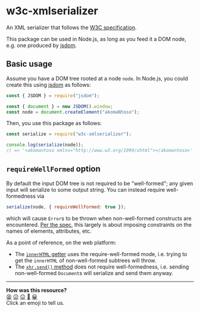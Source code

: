 # w3c-xmlserializer

An XML serializer that follows the [W3C specification](https://w3c.github.io/DOM-Parsing/).

This package can be used in Node.js, as long as you feed it a DOM node, e.g. one produced by [jsdom](https://github.com/jsdom/jsdom).

## Basic usage

Assume you have a DOM tree rooted at a node `node`. In Node.js, you could create this using [jsdom](https://github.com/jsdom/jsdom) as follows:

```js
const { JSDOM } = require("jsdom");

const { document } = new JSDOM().window;
const node = document.createElement("akomaNtoso");
```

Then, you use this package as follows:


```js
const serialize = require("w3c-xmlserializer");

console.log(serialize(node));
// => '<akomantoso xmlns="http://www.w3.org/1999/xhtml"></akomantoso>'
```

## `requireWellFormed` option

By default the input DOM tree is not required to be "well-formed"; any given input will serialize to some output string. You can instead require well-formedness via

```js
serialize(node, { requireWellFormed: true });
```

which will cause `Error`s to be thrown when non-well-formed constructs are encountered. [Per the spec](https://w3c.github.io/DOM-Parsing/#dfn-require-well-formed), this largely is about imposing constraints on the names of elements, attributes, etc.

As a point of reference, on the web platform:

* The [`innerHTML` getter](https://w3c.github.io/DOM-Parsing/#dom-innerhtml-innerhtml) uses the require-well-formed mode, i.e. trying to get the `innerHTML` of non-well-formed subtrees will throw.
* The [`xhr.send()` method](https://xhr.spec.whatwg.org/#the-send()-method) does not require well-formedness, i.e. sending non-well-formed `Document`s will serialize and send them anyway.


<!-- BEGIN GENERATED SECTION DO NOT EDIT -->

---

**How was this resource?**  
[😫](https://airtable.com/shrUJ3t7KLMqVRFKR?prefill_Repository=makersacademy/javascript-web-applications&prefill_File=resources/example-3/node_modules/w3c-xmlserializer/README.md&prefill_Sentiment=😫) [😕](https://airtable.com/shrUJ3t7KLMqVRFKR?prefill_Repository=makersacademy/javascript-web-applications&prefill_File=resources/example-3/node_modules/w3c-xmlserializer/README.md&prefill_Sentiment=😕) [😐](https://airtable.com/shrUJ3t7KLMqVRFKR?prefill_Repository=makersacademy/javascript-web-applications&prefill_File=resources/example-3/node_modules/w3c-xmlserializer/README.md&prefill_Sentiment=😐) [🙂](https://airtable.com/shrUJ3t7KLMqVRFKR?prefill_Repository=makersacademy/javascript-web-applications&prefill_File=resources/example-3/node_modules/w3c-xmlserializer/README.md&prefill_Sentiment=🙂) [😀](https://airtable.com/shrUJ3t7KLMqVRFKR?prefill_Repository=makersacademy/javascript-web-applications&prefill_File=resources/example-3/node_modules/w3c-xmlserializer/README.md&prefill_Sentiment=😀)  
Click an emoji to tell us.

<!-- END GENERATED SECTION DO NOT EDIT -->
